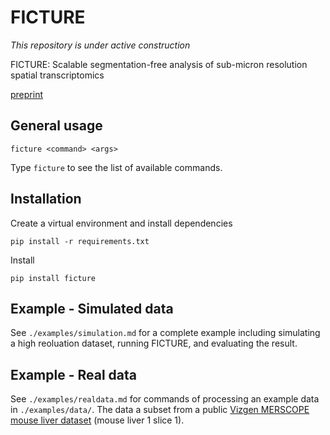 # FICTURE

*This repository is under active construction*

FICTURE: Scalable segmentation-free analysis of sub-micron resolution spatial transcriptomics

[preprint](https://biorxiv.org/cgi/content/short/2023.11.04.565621v1)

## General usage
```
ficture <command> <args>
```
Type `ficture` to see the list of available commands.

## Installation

Create a virtual environment and install dependencies
```
pip install -r requirements.txt
```
Install
```
pip install ficture
```

## Example - Simulated data
See `./examples/simulation.md` for a complete example including simulating a high reoluation dataset, running FICTURE, and evaluating the result.


## Example - Real data
See `./examples/realdata.md` for commands of processing an example data in `./examples/data/`. The data a subset from a public [Vizgen MERSCOPE mouse liver dataset](https://info.vizgen.com/mouse-liver-access) (mouse liver 1 slice 1).
